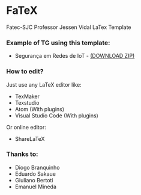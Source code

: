 # FaTeX
Fatec-SJC Professor Jessen Vidal LaTex Template

### Example of TG using this template:
- Segurança em Redes de IoT - [(DOWNLOAD ZIP)](https://www.dropbox.com/s/2zxeslq247yqsbi/FATEC%20-%20Seguran%C3%A7a%20IOT.zip?dl=0)

### How to edit?
Just use any LaTeX editor like:
- TexMaker
- Texstudio
- Atom (With plugins)
- Visual Studio Code (With plugins)

Or online editor:
- ShareLaTeX

### Thanks to:
- Diogo Branquinho
- Eduardo Sakaue
- Giuliano Bertoti
- Emanuel Mineda